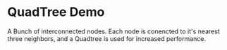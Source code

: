 # QuadTree Demo

A Bunch of interconnected nodes. Each node is conencted to it's nearest three neighbors, and a Quadtree is used for increased performance.
